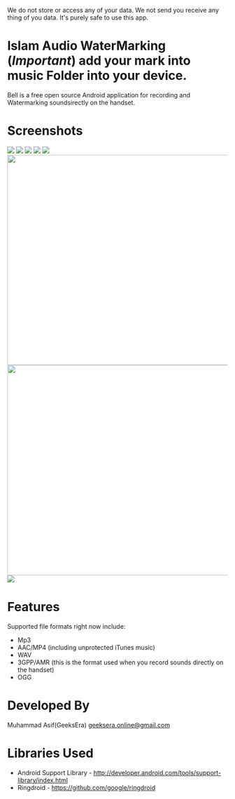 We do not store or access any of your data.
We not send you receive any thing of you data.
It's purely safe to use this app.


Islam Audio WaterMarking 
(*Important*)
add your mark into music Folder into your device.
================
Bell is a free open source Android application for recording and Watermarking  soundsirectly on the handset.

Screenshots
============
<img src="https://github.com/asufshafee/AudioWaterMarking/blob/master/Screenshot_1516873164.png" >
<img src="https://github.com/asufshafee/AudioWaterMarking/blob/master/Screenshot_1516873170.png" >
<img src="https://github.com/asufshafee/AudioWaterMarking/blob/master/Screenshot_1516873175.png" >

<img src="https://github.com/asufshafee/AudioWaterMarking/blob/master/Screenshot_1516873186.png" >
<img src="https://github.com/asufshafee/AudioWaterMarking/blob/master/Screenshot_1516873194.png">
<img src="https://github.com/asufshafee/AudioWaterMarking/blob/master/Screenshot_1516873533.png" width=761 height=480>

<img src="https://github.com/asufshafee/AudioWaterMarking/blob/master/Screenshot_1516873543.png" width=761 height=480>
<img src="https://github.com/asufshafee/AudioWaterMarking/blob/master/Screenshot_1516874213.png" >




Features
=========
Supported file formats right now include:

* Mp3
* AAC/MP4 (including unprotected iTunes music)
* WAV
* 3GPP/AMR (this is the format used when you record sounds directly on the handset)
* OGG


Developed By
============
Muhammad Asif(GeeksEra) geeksera.online@gmail.com

Libraries Used
===========================
* Android Support Library - http://developer.android.com/tools/support-library/index.html
* Ringdroid - https://github.com/google/ringdroid




